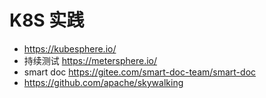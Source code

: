 # K8S 实践

- https://kubesphere.io/
- 持续测试 https://metersphere.io/
- smart doc https://gitee.com/smart-doc-team/smart-doc
- https://github.com/apache/skywalking